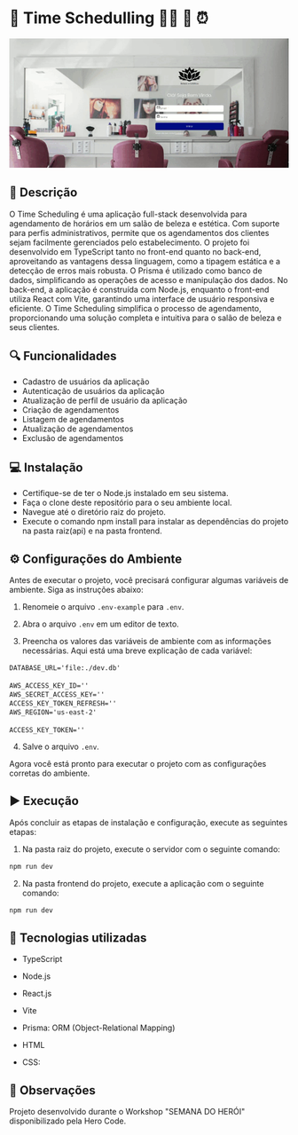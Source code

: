 #  🌟 Time Schedulling  🧖‍♀️ 📅 ⏰ 

<div align="center">
  
![Art](art.gif)

</div> 
 
##

## :memo: Descrição
<p> O Time Scheduling é uma aplicação full-stack desenvolvida para agendamento de horários em um salão de beleza e estética. Com suporte para perfis administrativos, permite que os agendamentos dos clientes sejam facilmente gerenciados pelo estabelecimento. O projeto foi desenvolvido em TypeScript tanto no front-end quanto no back-end, aproveitando as vantagens dessa linguagem, como a tipagem estática e a detecção de erros mais robusta. O Prisma é utilizado como banco de dados, simplificando as operações de acesso e manipulação dos dados. No back-end, a aplicação é construída com Node.js, enquanto o front-end utiliza React com Vite, garantindo uma interface de usuário responsiva e eficiente. O Time Scheduling simplifica o processo de agendamento, proporcionando uma solução completa e intuitiva para o salão de beleza e seus clientes.
</p>

## 🔍 Funcionalidades 
- Cadastro de usuários da aplicação
- Autenticação de usuários da aplicação
- Atualização de perfil de usuário da aplicação
- Criação de agendamentos
- Listagem de agendamentos
- Atualização de agendamentos
- Exclusão de agendamentos

##  💻 Instalação
- Certifique-se de ter o Node.js instalado em seu sistema.
- Faça o clone deste repositório para o seu ambiente local.
- Navegue até o diretório raiz do projeto.
- Execute o comando npm install para instalar as dependências do projeto na pasta raiz(api) e na pasta frontend.

## ⚙️ Configurações do Ambiente
Antes de executar o projeto, você precisará configurar algumas variáveis de ambiente. Siga as instruções abaixo:

1. Renomeie o arquivo `.env-example` para `.env`.

2. Abra o arquivo `.env` em um editor de texto.

3. Preencha os valores das variáveis de ambiente com as informações necessárias. Aqui está uma breve explicação de cada variável:

  ```dotenv
DATABASE_URL='file:./dev.db'

AWS_ACCESS_KEY_ID=''
AWS_SECRET_ACCESS_KEY=''
ACCESS_KEY_TOKEN_REFRESH=''
AWS_REGION='us-east-2'

ACCESS_KEY_TOKEN=''
   ```

4. Salve o arquivo `.env`.

Agora você está pronto para executar o projeto com as configurações corretas do ambiente.

  
## ▶️ Execução
Após concluir as etapas de instalação e configuração, execute as seguintes etapas:

1. Na pasta raiz do projeto, execute o servidor com o seguinte comando:

```bash
npm run dev
```
2. Na pasta frontend do projeto, execute a aplicação com o seguinte comando:

```bash
npm run dev
```

## :wrench: Tecnologias utilizadas

- TypeScript

- Node.js

- React.js

- Vite

- Prisma: ORM (Object-Relational Mapping) 

- HTML

- CSS:

## 📌 Observações
Projeto desenvolvido durante o Workshop "SEMANA DO HERÓI"  disponibilizado pela Hero Code.

